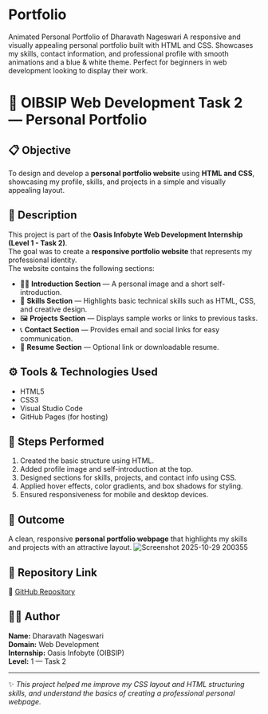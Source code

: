 # Portfolio
Animated Personal Portfolio of Dharavath Nageswari A responsive and visually appealing personal portfolio built with HTML and CSS. Showcases my skills, contact information, and professional profile with smooth animations and a blue &amp; white theme. Perfect for beginners in web development looking to display their work.
# 💼 OIBSIP Web Development Task 2 — Personal Portfolio

## 📋 Objective
To design and develop a **personal portfolio website** using **HTML and CSS**, showcasing my profile, skills, and projects in a simple and visually appealing layout.

## 🧠 Description
This project is part of the **Oasis Infobyte Web Development Internship (Level 1 - Task 2)**.  
The goal was to create a **responsive portfolio website** that represents my professional identity.  
The website contains the following sections:
- 👩‍🎓 **Introduction Section** — A personal image and a short self-introduction.  
- 🧰 **Skills Section** — Highlights basic technical skills such as HTML, CSS, and creative design.  
- 🖼️ **Projects Section** — Displays sample works or links to previous tasks.  
- 📞 **Contact Section** — Provides email and social links for easy communication.  
- 📄 **Resume Section** — Optional link or downloadable resume.

## ⚙️ Tools & Technologies Used
- HTML5  
- CSS3  
- Visual Studio Code  
- GitHub Pages (for hosting)

## 🚀 Steps Performed
1. Created the basic structure using HTML.  
2. Added profile image and self-introduction at the top.  
3. Designed sections for skills, projects, and contact info using CSS.  
4. Applied hover effects, color gradients, and box shadows for styling.  
5. Ensured responsiveness for mobile and desktop devices.

## 🎯 Outcome
A clean, responsive **personal portfolio webpage** that highlights my skills and projects with an attractive layout.
![Screenshot 2025-10-29 200355](https://github.com/user-attachments/assets/3ff6fdb5-9563-4be7-b587-f1f6eff63dda)



## 🧩 Repository Link
🔗 [GitHub Repository](https://github.com/Nageswari600/OIBSIP_WebDevelopment_Task2)

## 👩‍💻 Author
**Name:** Dharavath Nageswari  
**Domain:** Web Development  
**Internship:** Oasis Infobyte (OIBSIP)  
**Level:** 1 — Task 2  

---

✨ *This project helped me improve my CSS layout and HTML structuring skills, and understand the basics of creating a professional personal webpage.*

